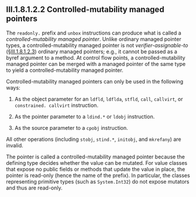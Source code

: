 ## III.1.8.1.2.2 Controlled-mutability managed pointers

The `readonly.` prefix and `unbox` instructions can produce what is called a *controlled-mutability managed pointer*. Unlike ordinary managed pointer types, a controlled-mutability managed pointer is not *verifier-assignable-to* (§[III.1.8.1.2.3](iii.1.8.1.2.3-verification-type-compatibility.md)) ordinary managed pointers; e.g., it cannot be passed as a byref argument to a method. At control flow points, a controlled-mutability managed pointer can be merged with a managed pointer of the same type to yield a controlled-mutability managed pointer.

Controlled-mutability managed pointers can only be used in the following ways:

 1. As the object parameter for an `ldfld`, `ldflda`, `stfld`, `call`, `callvirt`, or `constrained. callvirt` instruction.

 2. As the pointer parameter to a `ldind.*` or `ldobj` instruction.

 3. As the source parameter to a `cpobj` instruction.

All other operations (including `stobj`, `stind.*`, `initobj`, and `mkrefany`) are invalid.

The pointer is called a controlled-mutability managed pointer because the defining type decides whether the value can be mutated. For value classes that expose no public fields or methods that update the value in place, the pointer is read-only (hence the name of the prefix). In particular, the classes representing primitive types (such as `System.Int32`) do not expose mutators and thus are read-only.